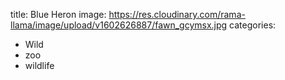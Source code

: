 title: Blue Heron
image: https://res.cloudinary.com/rama-llama/image/upload/v1602626887/fawn_gcymsx.jpg
categories:
  - Wild
  - zoo
  - wildlife
